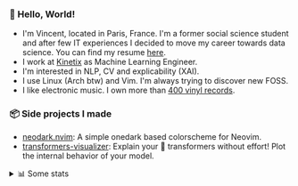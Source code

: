 ### 👋 Hello, World!

- I'm Vincent, located in Paris, France. I'm a former social science student and after few IT experiences I decided to move my career towards data science. You can find my resume [here](https://raw.githubusercontent.com/VDuchauffour/resume/main/resume.pdf).
- I work at <a href="https://www.kinetix.tech/">Kinetix<a/> as Machine Learning Engineer.
- I'm interested in NLP, CV and explicability (XAI).
- I use Linux (Arch btw) and Vim. I'm always trying to discover new FOSS.
- I like electronic music. I own more than <a href="https://www.discogs.com/user/Voigt_Kampff/collection">400 vinyl records<a/>.

### 📦 Side projects I made
  
- [neodark.nvim](https://github.com/VDuchauffour/neodark.nvim): A simple onedark based colorscheme for Neovim.
- [transformers-visualizer](https://github.com/VDuchauffour/transformers-visualizer): Explain your 🤗 transformers without effort! Plot the internal behavior of your model. 

<details><summary>📊 Some stats</summary>  
  
<p align="center">
  <img alt="VDuchauffour's github stats" src="https://github-readme-stats.vercel.app/api?username=VDuchauffour&count_private=true&include_all_commits=true&show_icons=true&theme=react"/>
  <br />
  <img alt="VDuchauffour's streak stats" src="https://streak-stats.demolab.com?user=VDuchauffour&theme=react"/>
  <br />
  <img alt="VDuchauffour's language stats" src="https://github-readme-stats.vercel.app/api/top-langs/?username=VDuchauffour&count_private=true&include_all_commits=true&show_icons=true&layout=compact&theme=react"/>
  <!--   <br />
  <img alt="VDuchauffour's Wakatime stats" src="https://github-readme-stats.vercel.app/api/wakatime?username=VDuchauffour&theme=react"/> -->
</p>

#### 🧭 Wakatime stats
<!--START_SECTION:waka-->
![Code Time](http://img.shields.io/badge/Code%20Time-653%20hrs%2023%20mins-blue)

![Lines of code](https://img.shields.io/badge/From%20Hello%20World%20I%27ve%20Written-181.0%20thousand%20lines%20of%20code-blue)

**🐱 My GitHub Data** 

> 📦 27.8 kB Used in GitHub's Storage 
 > 
> 🏆 1,496 Contributions in the Year 2023
 > 
> 🚫 Not Opted to Hire
 > 
> 📜 7 Public Repositories 
 > 
> 🔑 2 Private Repositories 
 > 
**I'm an Early 🐤** 

```text
🌞 Morning                188 commits         ██░░░░░░░░░░░░░░░░░░░░░░░   06.18 % 
🌆 Daytime                1876 commits        ███████████████░░░░░░░░░░   61.71 % 
🌃 Evening                810 commits         ███████░░░░░░░░░░░░░░░░░░   26.64 % 
🌙 Night                  166 commits         █░░░░░░░░░░░░░░░░░░░░░░░░   05.46 % 
```
📅 **I'm Most Productive on Monday** 

```text
Monday                   770 commits         ██████░░░░░░░░░░░░░░░░░░░   25.33 % 
Tuesday                  387 commits         ███░░░░░░░░░░░░░░░░░░░░░░   12.73 % 
Wednesday                501 commits         ████░░░░░░░░░░░░░░░░░░░░░   16.48 % 
Thursday                 617 commits         █████░░░░░░░░░░░░░░░░░░░░   20.30 % 
Friday                   632 commits         █████░░░░░░░░░░░░░░░░░░░░   20.79 % 
Saturday                 45 commits          ░░░░░░░░░░░░░░░░░░░░░░░░░   01.48 % 
Sunday                   88 commits          █░░░░░░░░░░░░░░░░░░░░░░░░   02.89 % 
```


📊 **This Week I Spent My Time On** 

```text
💬 Programming Languages: 
Python                   9 hrs 21 mins       ████████████░░░░░░░░░░░░░   46.13 % 
Docker                   4 hrs 2 mins        █████░░░░░░░░░░░░░░░░░░░░   19.94 % 
YAML                     3 hrs 50 mins       █████░░░░░░░░░░░░░░░░░░░░   18.90 % 
Text                     1 hr 13 mins        ██░░░░░░░░░░░░░░░░░░░░░░░   06.01 % 
TeX                      1 hr                █░░░░░░░░░░░░░░░░░░░░░░░░   04.99 % 
```


 Last Updated on 05/05/2023 00:37:56 UTC
<!--END_SECTION:waka-->
</details>
